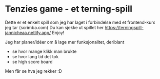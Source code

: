 # Tenzies game - et terning-spill

Dette er et enkelt spill som jeg har laget i forbindelse med et frontend-kurs jeg tar (scrimba.com)
Du kan sjekke ut spillet her https://terningspill-jannicheaa.netlify.app/
Enjoy!

Jeg har planer/idéer om å lage mer funksjonalitet, deriblant
- se hvor mange klikk man brukte
- se hvor lang tid det tok
- se high score board

Men får se hva jeg rekker :D
